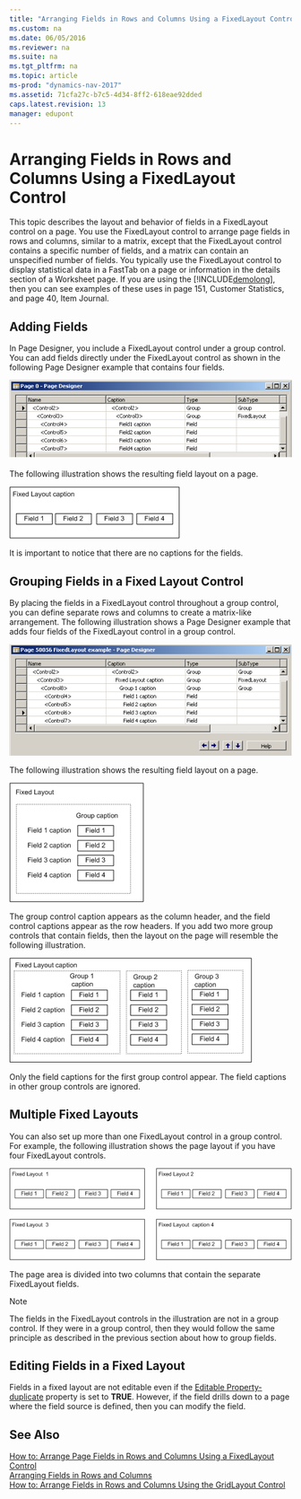 ```yaml
---
title: "Arranging Fields in Rows and Columns Using a FixedLayout Control"
ms.custom: na
ms.date: 06/05/2016
ms.reviewer: na
ms.suite: na
ms.tgt_pltfrm: na
ms.topic: article
ms-prod: "dynamics-nav-2017"
ms.assetid: 71cfa27c-b7c5-4d34-8ff2-618eae92dded
caps.latest.revision: 13
manager: edupont
---
```

# Arranging Fields in Rows and Columns Using a FixedLayout Control
This topic describes the layout and behavior of fields in a FixedLayout control on a page. You use the FixedLayout control to arrange page fields in rows and columns, similar to a matrix, except that the FixedLayout control contains a specific number of fields, and a matrix can contain an unspecified number of fields. You typically use the FixedLayout control to display statistical data in a FastTab on a page or information in the details section of a Worksheet page. If you are using the [!INCLUDE[demolong](includes/demolong_md.md)], then you can see examples of these uses in page 151, Customer Statistics, and page 40, Item Journal.  
  
## Adding Fields  
 In Page Designer, you include a FixedLayout control under a group control. You can add fields directly under the FixedLayout control as shown in the following Page Designer example that contains four fields.  
  
 ![FixedLayout without grouping in Page Designer](media/NAVRTCFixedLayoutPageDesignerNoGroup.PNG "NAVRTCFixedLayoutPageDesignerNoGroup")  
  
 The following illustration shows the resulting field layout on a page.  
  
 ![FixedLayout illustration of a single row of fields](media/NAVRTCFixedLayoutSingle.png "NAVRTCFixedLayoutSingle")  
  
 It is important to notice that there are no captions for the fields.  
  
## Grouping Fields in a Fixed Layout Control  
 By placing the fields in a FixedLayout control throughout a group control, you can define separate rows and columns to create a matrix\-like arrangement. The following illustration shows a Page Designer example that adds four fields of the FixedLayout control in a group control.  
  
 ![FixedLayout with grouping in Page Designer](media/NAVRTCFixedLayoutPageDesignerGrouping.PNG "NAVRTCFixedLayoutPageDesignerGrouping")  
  
 The following illustration shows the resulting field layout on a page.  
  
 ![FixedLayout illustration showing 4 fields](media/NAVRTCFixedLayoutGroup.png "NAVRTCFixedLayoutGroup")  
  
 The group control caption appears as the column header, and the field control captions appear as the row headers. If you add two more group controls that contain fields, then the layout on the page will resemble the following illustration.  
  
 ![FixedLayout of fields in multiple groups](media/NAVRTCFixedLayoutMultipleGroups.png "NAVRTCFixedLayoutMultipleGroups")  
  
 Only the field captions for the first group control appear. The field captions in other group controls are ignored.  
  
## Multiple Fixed Layouts  
 You can also set up more than one FixedLayout control in a group control. For example, the following illustration shows the page layout if you have four FixedLayout controls.  
  
 ![FixedLayout of fields in a single group](media/NAVRTCFixedLayoutMultiple.png "NAVRTCFixedLayoutMultiple")  
  
 The page area is divided into two columns that contain the separate FixedLayout fields.  
  
> [!NOTE]  
>  The fields in the FixedLayout controls in the illustration are not in a group control. If they were in a group control, then they would follow the same principle as described in the previous section about how to group fields.  
  
## Editing Fields in a Fixed Layout  
 Fields in a fixed layout are not editable even if the [Editable Property\-duplicate](Editable-Property-duplicate.md) property is set to **TRUE**. However, if the field drills down to a page where the field source is defined, then you can modify the field.  
  
## See Also  
 [How to: Arrange Page Fields in Rows and Columns Using a FixedLayout Control](../Topic/How%20to:%20Arrange%20Page%20Fields%20in%20Rows%20and%20Columns%20Using%20a%20FixedLayout%20Control.md)   
 [Arranging Fields in Rows and Columns](Arranging-Fields-in-Rows-and-Columns.md)   
 [How to: Arrange Fields in Rows and Columns Using the GridLayout Control](../Topic/How%20to:%20Arrange%20Fields%20in%20Rows%20and%20Columns%20Using%20the%20GridLayout%20Control.md)